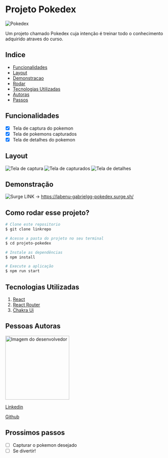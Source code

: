 # Projeto Pokedex

![Pokedex](https://user-images.githubusercontent.com/111094464/235818271-d4df1177-aa55-471b-a1ce-2937693d43de.png)


Um projeto chamado Pokedex cuja intenção é treinar todo o conhecimento adquirido atraves do curso.

## Indice

- <a href="#-funcionalidades">Funcionalidades</a>
- <a href="#-layout">Layout</a>
- <a href="#-demonstracao">Demonstracao</a>
- <a href="#-rodar">Rodar</a>
- <a href="#-tecnologias">Tecnologias Utilizadas</a>
- <a href="#-autoras">Autoras</a>
- <a href="#-passos">Passos</a>

## Funcionalidades

- [x] Tela de captura do pokemon
- [x] Tela de pokemons capturados
- [x] Tela de detalhes do pokemon

## Layout

![Tela de captura](./src/Imagens/Pokedex%20tela%20inicial.png)
![Tela de capturados](./src/Imagens/pokedex%20tela%20de%20pokemon%20capturado.png)
![Tela de detalhes](./src/Imagens/pokedex%20tela%20de%20detalhes.png)

## Demonstração

![Surge](https://labenu-gabrielgg-pokedex.surge.sh/)
LINK -> https://labenu-gabrielgg-pokedex.surge.sh/

## Como rodar esse projeto?

```bash
# Clone este repositorio
$ git clone linkrepo

# Acesse a pasta do projeto no seu terminal
$ cd projeto-pokedex

# Instale as dependências
$ npm install

# Execute a aplicação
$ npm run start
```

## Tecnologias Utilizadas

1. [React](https://pt-br.reactjs.org/)
2. [React Router](https://pokeapi.co/)
3. [Chakra Ui](https://chakra-ui.com/)

## Pessoas Autoras

<img style= "width:200px" src="https://user-images.githubusercontent.com/111094464/235818169-a2c160dd-3fbc-46e2-b9a9-088000e10b2d.png" alt="Imagem do desenvolvedor"></img>

[Linkedin](https://www.linkedin.com/in/gabriel-garuthi/) 

[Github](https://github.com/Gabrielgarg)

## Prossimos passos

- [ ] Capturar o pokemon desejado
- [ ] Se divertir!
